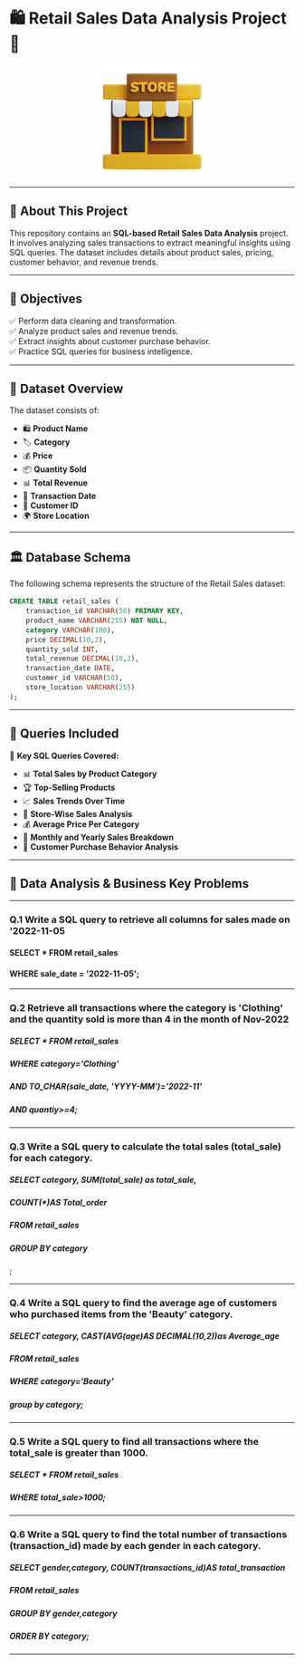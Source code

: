 #  🛍️ Retail Sales Data Analysis Project 🚀

<p align="center">
  <img src="logo.png" width="200" alt="Project Logo">
</p>

------------------------------------

## 📢 About This Project
This repository contains an **SQL-based Retail Sales Data Analysis** project. It involves analyzing sales transactions to extract meaningful insights using SQL queries. The dataset includes details about product sales, pricing, customer behavior, and revenue trends.

--------------------------------------

## 🎯 Objectives
✅ Perform data cleaning and transformation.  
✅ Analyze product sales and revenue trends.  
✅ Extract insights about customer purchase behavior.  
✅ Practice SQL queries for business intelligence.  

---

## 📂 Dataset Overview
The dataset consists of:
- 🛍️ **Product Name**
- 🏷️ **Category**
- 💰 **Price**
- 📦 **Quantity Sold**
- 📊 **Total Revenue**
- 📅 **Transaction Date**
- 👥 **Customer ID**
- 🌍 **Store Location**

---

## 🏛 Database Schema
The following schema represents the structure of the Retail Sales dataset:

```sql
CREATE TABLE retail_sales (
    transaction_id VARCHAR(50) PRIMARY KEY,
    product_name VARCHAR(255) NOT NULL,
    category VARCHAR(100),
    price DECIMAL(10,2),
    quantity_sold INT,
    total_revenue DECIMAL(10,2),
    transaction_date DATE,
    customer_id VARCHAR(50),
    store_location VARCHAR(255)
);
```

---

## 📝 Queries Included
📌 **Key SQL Queries Covered:**
- 📊 **Total Sales by Product Category**  
- 🏆 **Top-Selling Products**  
- 📈 **Sales Trends Over Time**  
- 📍 **Store-Wise Sales Analysis**  
- 💰 **Average Price Per Category**  
- 📅 **Monthly and Yearly Sales Breakdown**  
- 🛒 **Customer Purchase Behavior Analysis**  

---

## 📝 Data Analysis & Business Key Problems
----------------------------------------------------------------------------
### Q.1 Write a SQL query to retrieve all columns for sales made on '2022-11-05
 
#### SELECT * FROM retail_sales
#### WHERE sale_date = '2022-11-05';
------------------------------------------------
### Q.2 Retrieve all transactions where the category is 'Clothing' and the quantity sold is more than 4 in the month of Nov-2022
#####        SELECT * FROM retail_sales
#####        WHERE category='Clothing' 
#####                               AND TO_CHAR(sale_date, 'YYYY-MM')='2022-11'
#####                               AND quantiy>=4;

----------------------------------------------------
### Q.3 Write a SQL query to calculate the total sales (total_sale) for each category.
##### SELECT category, SUM(total_sale) as total_sale,
##### COUNT(*)AS Total_order
##### FROM retail_sales
##### GROUP BY category
;

--------------------------------------------------------
### Q.4 Write a SQL query to find the average age of customers who purchased items from the 'Beauty' category.
##### SELECT category, CAST(AVG(age)AS DECIMAL(10,2))as Average_age
##### FROM retail_sales
##### WHERE category='Beauty'
##### group by category;

------------------------------------

### Q.5 Write a SQL query to find all transactions where the total_sale is greater than 1000.
##### SELECT * FROM retail_sales
##### WHERE total_sale>1000;

--------------------------------------

### Q.6 Write a SQL query to find the total number of transactions (transaction_id) made by each gender in each category.
##### SELECT gender,category, COUNT(transactions_id)AS total_transaction
##### FROM retail_sales
##### GROUP BY gender,category
##### ORDER BY category;
---------------------------------------








  
